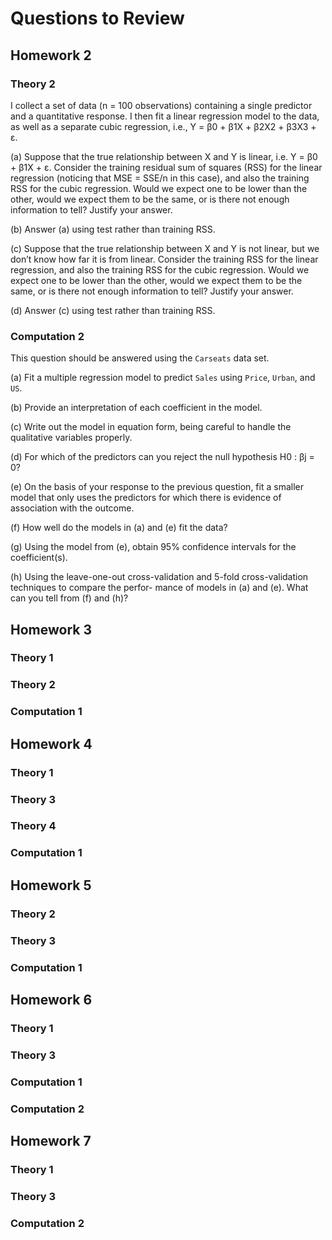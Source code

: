 # Questions to Review

## Homework 2

### Theory 2

I collect a set of data (n = 100 observations) containing a single predictor and a quantitative response. I then fit a linear regression model to the data, as well as a separate cubic regression, i.e., Y = β0 + β1X + β2X2 + β3X3 + ε.

(a) Suppose that the true relationship between X and Y is linear, i.e. Y = β0 + β1X + ε. Consider the training residual sum of squares (RSS) for the linear regression (noticing that MSE = SSE/n in this case), and also the training RSS for the cubic regression. Would we expect one to be lower than the other, would we expect them to be the same, or is there not enough information to tell? Justify your answer.

(b) Answer (a) using test rather than training RSS.

(c) Suppose that the true relationship between X and Y is not linear, but we don’t know how far it is from linear. Consider the training RSS for the linear regression, and also the training RSS for the cubic regression. Would we expect one to be lower than the other, would we expect them to be the same, or is there not enough information to tell? Justify your answer.

(d) Answer (c) using test rather than training RSS.

### Computation 2

This question should be answered using the `Carseats` data set.

(a) Fit a multiple regression model to predict `Sales` using `Price`, `Urban`, and `US`.

(b) Provide an interpretation of each coefficient in the model.

(c) Write out the model in equation form, being careful to handle the qualitative variables properly.

(d) For which of the predictors can you reject the null hypothesis H0 : βj = 0?

(e) On the basis of your response to the previous question, fit a smaller model that only uses the predictors for which there is evidence of association with the outcome.

(f) How well do the models in (a) and (e) fit the data?

(g) Using the model from (e), obtain 95% confidence intervals for the coefficient(s).

(h) Using the leave-one-out cross-validation and 5-fold cross-validation techniques to compare the perfor- mance of models in (a) and (e). What can you tell from (f) and (h)?

## Homework 3

### Theory 1

### Theory 2

### Computation 1

## Homework 4

### Theory 1

### Theory 3

### Theory 4

### Computation 1

## Homework 5

### Theory 2

### Theory 3

### Computation 1

## Homework 6

### Theory 1

### Theory 3

### Computation 1 

### Computation 2

## Homework 7 

### Theory 1

### Theory 3

### Computation 2

